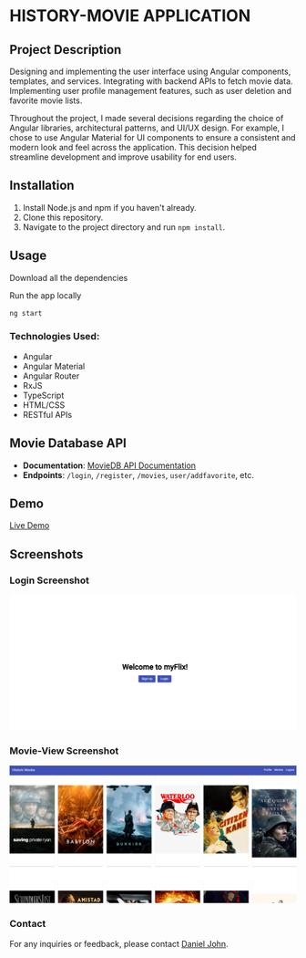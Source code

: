 # HISTORY-MOVIE APPLICATION

## Project Description

Designing and implementing the user interface using Angular components, templates, and services. Integrating with backend APIs to fetch movie data.
Implementing user profile management features, such as user deletion and favorite movie lists.

Throughout the project, I made several decisions regarding the choice of Angular libraries, architectural patterns, and UI/UX design. For example, I chose to use Angular Material for UI components to ensure a consistent and modern look and feel across the application. This decision helped streamline development and improve usability for end users.

## Installation

1. Install Node.js and npm if you haven't already.
2. Clone this repository.
3. Navigate to the project directory and run `npm install`.

## Usage

Download all the dependencies

Run the app locally

```bash
ng start
```

### Technologies Used:

- Angular
- Angular Material
- Angular Router
- RxJS
- TypeScript
- HTML/CSS
- RESTful APIs

## Movie Database API

- **Documentation**: [MovieDB API Documentation](https://65e55d59772bb72285e96109--glittery-truffle-357fb1.netlify.app/fetch-api-data.service.js)
- **Endpoints**: `/login`, `/register`, `/movies`, `user/addfavorite`, etc.

## Demo

[Live Demo](https://my-flix-client-ashen.vercel.app/myFlixClient/welcome)

## Screenshots

### Login Screenshot

![Screenshot 1](/preview-img/ScreenShot-Login.png)

### Movie-View Screenshot

![Screenshot 2](/preview-img/Screenshot-Main_Movie_Preview.png)

### Contact

For any inquiries or feedback, please contact [Daniel John](mailto:almirante.danieljohn@gmail.com).
